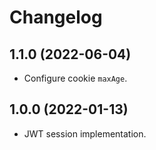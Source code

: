 # Changelog

## 1.1.0 (2022-06-04)

- Configure cookie `maxAge`.

## 1.0.0 (2022-01-13)

- JWT session implementation.
